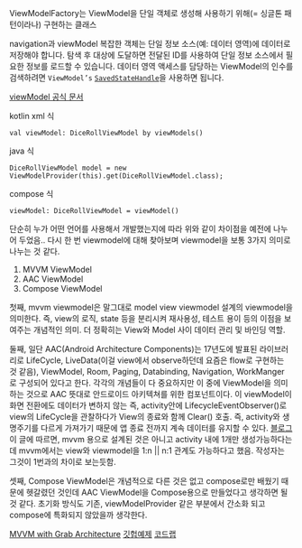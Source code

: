 
ViewModelFactory는 ViewModel을 단일 객체로 생성해 사용하기 위해(= 싱글톤 패턴이라나) 구현하는 클래스


navigation과 viewModel
복잡한 객체는 단일 정보 소스(예: 데이터 영역)에 데이터로 저장해야 합니다. 탐색 후 대상에 도달하면 전달된 ID를 사용하여 단일 정보 소스에서 필요한 정보를 로드할 수 있습니다. 데이터 영역 액세스를 담당하는 ViewModel의 인수를 검색하려면 `ViewModel’s` [`SavedStateHandle`](https://developer.android.com/topic/libraries/architecture/viewmodel-savedstate?hl=ko#savedstatehandle)을 사용하면 됩니다.

[viewModel 공식 문서](https://developer.android.com/topic/libraries/architecture/viewmodel?hl=ko#kotlin_1)

kotlin xml 식
```
val viewModel: DiceRollViewModel by viewModels()
```
java 식
```
DiceRollViewModel model = new ViewModelProvider(this).get(DiceRollViewModel.class);
```
compose 식
``` 
viewModel: DiceRollViewModel = viewModel()
```


단순히 누가 어떤 언어를 사용해서 개발했는지에 따라 위와 같이 차이점을 예전에 나누어 두었음..
다시 한 번 viewmodel에 대해 찾아보며 viewmodel을 보통 3가지 의미로 나누는 것 같다.

1. MVVM ViewModel
2. AAC ViewModel
3. Compose ViewModel

첫째, mvvm viewmodel은 말그대로 model view viewmodel 설계의 viewmodel을 의미한다.
즉, view의 로직, state 등을 분리시켜 재사용성, 테스트 용이 등의 이점을 보여주는 개념적인 의미.
더 정확히는 View와 Model 사이 데이터 관리 및 바인딩 역할.


둘째, 일단 AAC(Android Architecture Components)는 17년도에 발표된 라이브러리로 LifeCycle, LiveData(이걸 view에서 observe하던데 요즘은 flow로 구현하는 것 같음), ViewModel, Room, Paging, Databinding, Navigation, WorkManger 로 구성되어 있다고 한다.
각각의 개념들이 다 중요하지만 이 중에 ViewModel을 의미하는 것으로 AAC 뜻대로 안드로이드 아키텍쳐를 위한 컴포넌트이다. 이 viewModel이 화면 전환에도 데이터가 변하지 않는 즉, activity안에 LifecycleEventObserver()로 view의 LifeCycle을 관찰하다가 View의 종료와 함께 Clear() 호출.
즉, activity와 생명주기를 다르게 가져가기 때문에 앱 종료 전까지 계속 데이터를 유지할 수 있다.
[블로그](https://medium.com/kenneth-android/android-mvvm-viewmodel%EA%B3%BC-aac-viewmodel%EC%9D%98-%EC%B0%A8%EC%9D%B4-8c0d54922e07) 이 글에 따르면, mvvm 용으로 설계된 것은 아니고 activity 내에 1개만 생성가능하다는데 mvvm에서는 view와 viewmodel을 1:n || n:1 관계도 가능하다고 했음. 작성자는 그것이 1번과의 차이로 보는듯함.


셋째, Compose ViewModel은 개념적으로 다른 것은 없고 compose로만 배웠기 때문에 헷갈렸던 것인데 AAC ViewModel을 Compose용으로 만들었다고 생각하면 될 것 같다. 초기화 방식도 기존, viewModelProvider 같은 부분에서 간소화 되고 compose에 특화되지 않았을까 생각한다.


[MVVM with Grab Architecture](https://tv.naver.com/v/4637223?playlistNo=272653)
[깃헙예제](https://github1s.com/skydoves/DisneyCompose/blob/main/app/src/main/java/com/skydoves/disneycompose/ui/main/MainActivity.kt)
[코드랩](https://developer.android.com/codelabs/jetpack-compose-advanced-state-side-effects?hl=ko&continue=https%3A%2F%2Fdeveloper.android.com%2Fcourses%2Fpathways%2Fcompose%3Fhl%3Dko%23codelab-https%3A%2F%2Fdeveloper.android.com%2Fcodelabs%2Fjetpack-compose-advanced-state-side-effects#4)
